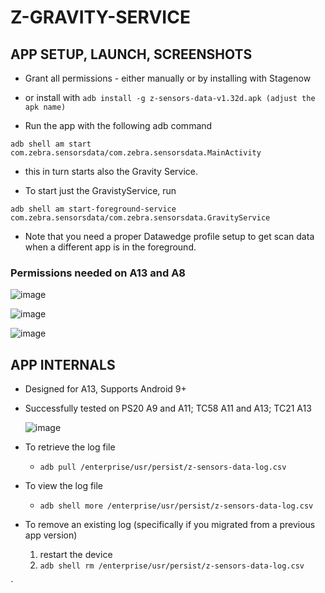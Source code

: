 # Z-GRAVITY-SERVICE


## APP SETUP, LAUNCH, SCREENSHOTS
- Grant all permissions - either manually or by installing with Stagenow
- or install with
```adb install -g z-sensors-data-v1.32d.apk (adjust the apk name)```



- Run the app with the following adb command

```adb shell am start com.zebra.sensorsdata/com.zebra.sensorsdata.MainActivity```

- this in turn starts also the Gravity Service.

- To start just the GravistyService, run

```adb shell am start-foreground-service com.zebra.sensorsdata/com.zebra.sensorsdata.GravityService```

- Note that you need a proper Datawedge profile setup to get scan data when a different app is in the foreground.


### Permissions needed on A13 and A8

![image](https://github.com/NDZL/Z-GRAVITY-SERVICE/assets/11386676/482d0542-5a6c-4ab3-9fd7-d5c8a2d998eb)

![image](https://github.com/NDZL/Z-GRAVITY-SERVICE/assets/11386676/a3d0c2b5-1308-4c1f-b861-cb48066abe01)

![image](https://github.com/NDZL/Z-GRAVITY-SERVICE/assets/11386676/794588f1-9675-4fa7-8a3a-44f4db0731b8)


## APP INTERNALS
- Designed for A13, Supports Android 9+
- Successfully tested on PS20 A9 and A11; TC58 A11 and A13; TC21 A13

  ![image](https://github.com/NDZL/Z-GRAVITY-SERVICE/assets/11386676/b38b9333-c2f0-4443-883c-8fb2b80dee58)

* To retrieve the log file
  * ```adb pull /enterprise/usr/persist/z-sensors-data-log.csv```

* To view the log file
  * ```adb shell more /enterprise/usr/persist/z-sensors-data-log.csv```
 
* To remove an existing log (specifically if you migrated from a previous app version)
  1. restart the device 
  1. ```adb shell rm /enterprise/usr/persist/z-sensors-data-log.csv```
 
   

`
